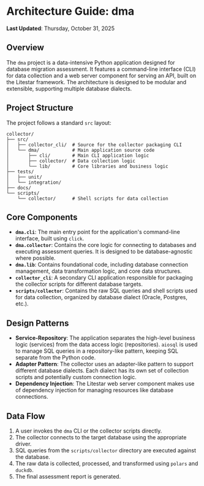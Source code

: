 # Architecture Guide: dma

**Last Updated**: Thursday, October 31, 2025

## Overview

The `dma` project is a data-intensive Python application designed for database migration assessment. It features a command-line interface (CLI) for data collection and a web server component for serving an API, built on the Litestar framework. The architecture is designed to be modular and extensible, supporting multiple database dialects.

## Project Structure

The project follows a standard `src` layout:

```
collector/
├── src/
│   ├── collector_cli/  # Source for the collector packaging CLI
│   └── dma/            # Main application source code
│       ├── cli/        # Main CLI application logic
│       ├── collector/  # Data collection logic
│       └── lib/        # Core libraries and business logic
├── tests/
│   ├── unit/
│   └── integration/
├── docs/
└── scripts/
    └── collector/      # Shell scripts for data collection
```

## Core Components

-   **`dma.cli`**: The main entry point for the application's command-line interface, built using `click`.
-   **`dma.collector`**: Contains the core logic for connecting to databases and executing assessment queries. It is designed to be database-agnostic where possible.
-   **`dma.lib`**: Contains foundational code, including database connection management, data transformation logic, and core data structures.
-   **`collector_cli`**: A secondary CLI application responsible for packaging the collector scripts for different database targets.
-   **`scripts/collector`**: Contains the raw SQL queries and shell scripts used for data collection, organized by database dialect (Oracle, Postgres, etc.).

## Design Patterns

-   **Service-Repository**: The application separates the high-level business logic (services) from the data access logic (repositories). `aiosql` is used to manage SQL queries in a repository-like pattern, keeping SQL separate from the Python code.
-   **Adapter Pattern**: The collector uses an adapter-like pattern to support different database dialects. Each dialect has its own set of collection scripts and potentially custom connection logic.
-   **Dependency Injection**: The Litestar web server component makes use of dependency injection for managing resources like database connections.

## Data Flow

1.  A user invokes the `dma` CLI or the collector scripts directly.
2.  The collector connects to the target database using the appropriate driver.
3.  SQL queries from the `scripts/collector` directory are executed against the database.
4.  The raw data is collected, processed, and transformed using `polars` and `duckdb`.
5.  The final assessment report is generated.
